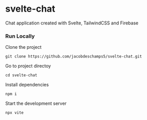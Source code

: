 # svelte-chat
Chat application created with Svelte, TailwindCSS and Firebase

### Run Locally
Clone the project
```
git clone https://github.com/jacobdeschamps5/svelte-chat.git
```
Go to project directoy
```
cd svelte-chat
```
Install dependencies
```
npm i
```
Start the development server
```
npx vite
```
